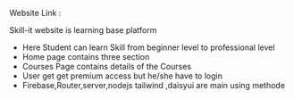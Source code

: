 Website Link :

Skill-it website is learning base platform
* Here Student can learn Skill from beginner level to professional level
* Home page contains three section
* Courses Page contains details of the Courses
* User get get premium access but he/she have to login 
* Firebase,Router,server,nodejs tailwind ,daisyui are main using methode